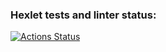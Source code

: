 ### Hexlet tests and linter status:
[![Actions Status](https://github.com/SaXaReD/frontend-project-12/actions/workflows/hexlet-check.yml/badge.svg)](https://github.com/SaXaReD/frontend-project-12/actions)